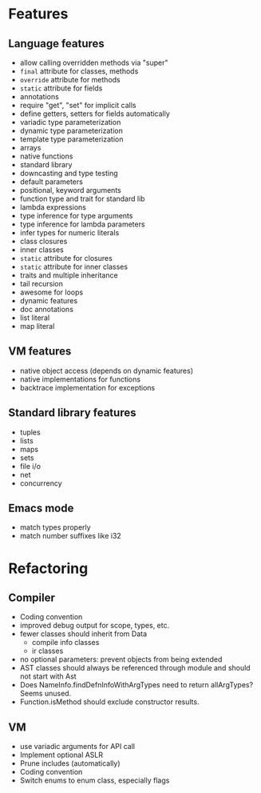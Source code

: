 # Features

## Language features

- allow calling overridden methods via "super"
- `final` attribute for classes, methods
- `override` attribute for methods
- `static` attribute for fields
- annotations
- require "get", "set" for implicit calls
- define getters, setters for fields automatically
- variadic type parameterization
- dynamic type parameterization
- template type parameterization
- arrays
- native functions
- standard library
- downcasting and type testing
- default parameters
- positional, keyword arguments
- function type and trait for standard lib
- lambda expressions
- type inference for type arguments
- type inference for lambda parameters
- infer types for numeric literals
- class closures
- inner classes
- `static` attribute for closures
- `static` attribute for inner classes
- traits and multiple inheritance
- tail recursion
- awesome for loops
- dynamic features
- doc annotations
- list literal
- map literal

## VM features
- native object access (depends on dynamic features)
- native implementations for functions
- backtrace implementation for exceptions

## Standard library features
- tuples
- lists
- maps
- sets
- file i/o
- net
- concurrency

## Emacs mode
- match types properly
- match number suffixes like i32

# Refactoring

## Compiler
- Coding convention
- improved debug output for scope, types, etc.
- fewer classes should inherit from Data
  - compile info classes
  - ir classes
- no optional parameters: prevent objects from being extended
- AST classes should always be referenced through module and should not start with Ast
- Does NameInfo.findDefnInfoWithArgTypes need to return allArgTypes? Seems unused.
- Function.isMethod should exclude constructor results.

## VM
- use variadic arguments for API call
- Implement optional ASLR
- Prune includes (automatically)
- Coding convention
- Switch enums to enum class, especially flags
